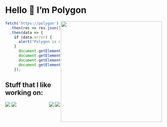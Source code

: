 # Hello 👋 I’m Polygon

<img align="right" width="325" src="https://aspectos.github.io/images/PixelBookGo.png"/>

```js
fetch('https://polygon')
  .then(res => res.json())
  .then(data => {
    if (data.error) {
      alert("Polygon is not available right now");
    }
      document.getElementById("user").innerText = "Polygon";
      document.getElementById("country").innerText = "Australia";
      document.getElementById("description").innerText = "I am a person that likes to make lots of small projects";
      document.getElementById("languages").innerText = "html" + "css" + "js";
    });
```
## Stuff that I like working on:
<a href="https://github.com/PoIygon/PoIygon.github.io"><img align="right" src="https://gh-card.dev/repos/PoIygon/PoIygon.github.io.svg"></a>
<a href="https://github.com/PoIygon/Flyer"><img src="https://gh-card.dev/repos/PoIygon/Flyer.svg"></a>
<a href="https://github.com/PoIygon/h"><img align="right" src="https://gh-card.dev/repos/PoIygon/h.svg"></a>
<a href="https://github.com/PoIygon/rainbowcss"><img src="https://gh-card.dev/repos/PoIygon/rainbowcss.svg"></a>
